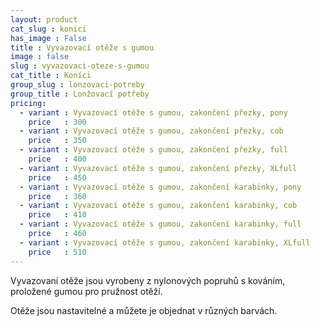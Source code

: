 ```yaml
---
layout: product
cat_slug : konici
has_image : False
title : Vyvazovací otěže s gumou
image : false
slug : vyvazovaci-oteze-s-gumou
cat_title : Koníci
group_slug : lonzovaci-potreby
group_title : Lonžovací potřeby
pricing:
  - variant : Vyvazovací otěže s gumou, zakončení přezky, pony
    price   : 300
  - variant : Vyvazovací otěže s gumou, zakončení přezky, cob
    price   : 350
  - variant : Vyvazovací otěže s gumou, zakončení přezky, full
    price   : 400
  - variant : Vyvazovací otěže s gumou, zakončení přezky, XLfull
    price   : 450
  - variant : Vyvazovací otěže s gumou, zakončení karabinky, pony
    price   : 360
  - variant : Vyvazovací otěže s gumou, zakončení karabinky, cob
    price   : 410
  - variant : Vyvazovací otěže s gumou, zakončení karabinky, full
    price   : 460
  - variant : Vyvazovací otěže s gumou, zakončení karabinky, XLfull
    price   : 510
---
```


Vyvazovaní otěže jsou vyrobeny z nylonových popruhů s kováním, proložené gumou pro pružnost otěží.

Otěže jsou nastavitelné a můžete je objednat v různých barvách.

